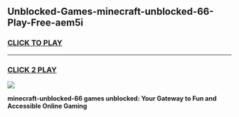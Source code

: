 
## Unblocked-Games-minecraft-unblocked-66-Play-Free-aem5i
<h3>
<a href="https://premium76.site?title=minecraft-unblocked-66&ref=21A">CLICK TO PLAY</a></h3>
<hr>

<h3>
<a href="https://premium76.site?title=minecraft-unblocked-66&ref=21A">CLICK 2 PLAY</a>
  
</h3>

<a href="https://premium76.site?title=minecraft-unblocked-66&ref=21A"><img src="https://clearcache.store/games.png"></a>


**minecraft-unblocked-66 games unblocked: Your Gateway to Fun and Accessible Online Gaming**
